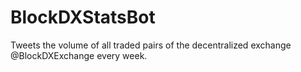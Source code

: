 # BlockDXStatsBot
Tweets the volume of all traded pairs of the decentralized exchange  @BlockDXExchange  every week.
